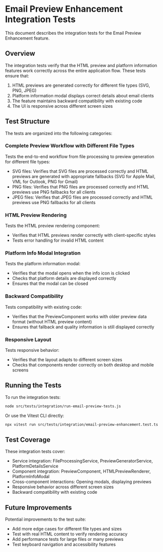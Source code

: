 # Email Preview Enhancement Integration Tests

This document describes the integration tests for the Email Preview Enhancement feature.

## Overview

The integration tests verify that the HTML preview and platform information features work correctly across the entire application flow. These tests ensure that:

1. HTML previews are generated correctly for different file types (SVG, PNG, JPEG)
2. Platform information modal displays correct details about email clients
3. The feature maintains backward compatibility with existing code
4. The UI is responsive across different screen sizes

## Test Structure

The tests are organized into the following categories:

### Complete Preview Workflow with Different File Types

Tests the end-to-end workflow from file processing to preview generation for different file types:

- SVG files: Verifies that SVG files are processed correctly and HTML previews are generated with appropriate fallbacks (SVG for Apple Mail, VML for Outlook, PNG for Gmail)
- PNG files: Verifies that PNG files are processed correctly and HTML previews use PNG fallbacks for all clients
- JPEG files: Verifies that JPEG files are processed correctly and HTML previews use PNG fallbacks for all clients

### HTML Preview Rendering

Tests the HTML preview rendering component:

- Verifies that HTML previews render correctly with client-specific styles
- Tests error handling for invalid HTML content

### Platform Info Modal Integration

Tests the platform information modal:

- Verifies that the modal opens when the info icon is clicked
- Checks that platform details are displayed correctly
- Ensures that the modal can be closed

### Backward Compatibility

Tests compatibility with existing code:

- Verifies that the PreviewComponent works with older preview data format (without HTML preview content)
- Ensures that fallback and quality information is still displayed correctly

### Responsive Layout

Tests responsive behavior:

- Verifies that the layout adapts to different screen sizes
- Checks that components render correctly on both desktop and mobile screens

## Running the Tests

To run the integration tests:

```bash
node src/tests/integration/run-email-preview-tests.js
```

Or use the Vitest CLI directly:

```bash
npx vitest run src/tests/integration/email-preview-enhancement.test.ts --run
```

## Test Coverage

These integration tests cover:

- Service integration: FileProcessingService, PreviewGeneratorService, PlatformDetailsService
- Component integration: PreviewComponent, HTMLPreviewRenderer, PlatformInfoModal
- Cross-component interactions: Opening modals, displaying previews
- Responsive behavior across different screen sizes
- Backward compatibility with existing code

## Future Improvements

Potential improvements to the test suite:

- Add more edge cases for different file types and sizes
- Test with real HTML content to verify rendering accuracy
- Add performance tests for large files or many previews
- Test keyboard navigation and accessibility features